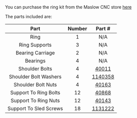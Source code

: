 You can purchase the ring kit from the Maslow CNC store [here](http://www.maslowcnc.com/store/maslow-cnc-ring-system-kit)

The parts included are:

|  Part                |   Number   |    Part #   |
|:--------------------:|:----------:|:-----------:|
|Ring                  |     1      |      N/A    |
|Ring Supports         |     3      |      N/A    |
|Bearing Carriage      |     2      |      N/A    |
|Bearings              |     4      |      N/A    |
|Shoulder Bolts         |     4      |[40011](https://www.fastenal.com/products/details/40011)|
|Shoulder Bolt Washers  |     4      |[1140358](https://www.fastenal.com/products/details/1140358)|
|Shoulder Bolt Nuts     |     4      |[40163](https://www.fastenal.com/products/details/40163)|
|Support To Ring Bolts |    12      |[40868](https://www.fastenal.com/products/details/40868)|
|Support To Ring Nuts  |    12      |[40143](https://www.fastenal.com/products/details/40143)|
|Support To Sled Screws|    18      |[1131222](https://www.fastenal.com/products/details/1131222)|
